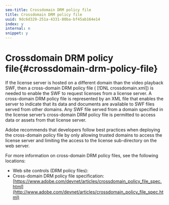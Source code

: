 ```yaml
---
seo-title: Crossdomain DRM policy file
title: Crossdomain DRM policy file
uuid: 9dc6d329-251a-4331-80ba-bf45ab164e14
index: y
internal: n
snippet: y
---
```


# Crossdomain DRM policy file{#crossdomain-drm-policy-file}

If the license server is hosted on a different domain than the video playback SWF, then a cross-domain DRM policy file ( [!DNL crossdomain.xml]) is needed to enable the SWF to request licenses from a license server. A cross-domain DRM policy file is represented by an XML file that enables the server to indicate that its data and documents are available to SWF files served from other domains. Any SWF file served from a domain specified in the license server’s cross-domain DRM policy file is permitted to access data or assets from that license server.

Adobe recommends that developers follow best practices when deploying the cross-domain policy file by only allowing trusted domains to access the license server and limiting the access to the license sub-directory on the web server.

For more information on cross-domain DRM policy files, see the following locations:

* Web site controls (DRM policy files): [](http://help.adobe.com/en_US/ActionScript/3.0_ProgrammingAS3_Flex/WS5b3ccc516d4fbf351e63e3d118a9b90204-7e08.html) 
* Cross-domain DRM policy file specification: [https://www.adobe.com/devnet/articles/crossdomain_policy_file_spec.html](http://www.adobe.com/devnet/articles/crossdomain_policy_file_spec.html)

